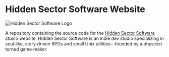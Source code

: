 # Hidden Sector Software Website

![Hidden Sector Software Logo](./assets/logo.png)

A repository containing the source code for the
[Hidden Sector Software](https://www.hiddensector.dev/) studio website.
Hidden Sector Software is an indie dev studio specializing in soul‑like,
story‑driven RPGs and small Unix utilities—founded by a physicist turned
game‑maker.

